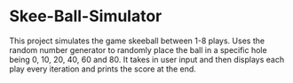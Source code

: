 # Skee-Ball-Simulator

This project simulates the game skeeball between 1-8 plays. Uses the random number generator to randomly place the ball in a specific hole being 0, 10, 20, 40, 60 and 80. It takes in user input and then displays each play every iteration and prints the score at the end.
